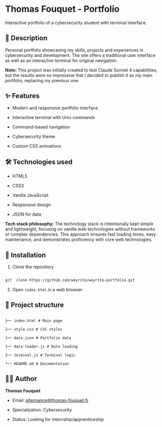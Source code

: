 
# Thomas Fouquet - Portfolio

  

Interactive portfolio of a cybersecurity student with terminal interface.

  

## 🎯 Description

  

Personal portfolio showcasing my skills, projects and experiences in cybersecurity and development. The site offers a traditional user interface as well as an interactive terminal for original navigation.

  

**Note:** This project was initially created to test Claude Sonnet 4 capabilities, but the results were so impressive that I decided to publish it as my main portfolio, replacing my previous one.

  

## ✨ Features

  

- Modern and responsive portfolio interface

- Interactive terminal with Unix commands

- Command-based navigation

- Cybersecurity theme

- Custom CSS animations

  

## 🛠️ Technologies used

  

- HTML5

- CSS3

- Vanilla JavaScript

- Responsive design

- JSON for data

  

**Tech stack philosophy:** The technology stack is intentionally kept simple and lightweight, focusing on vanilla web technologies without frameworks or complex dependencies. This approach ensures fast loading times, easy maintenance, and demonstrates proficiency with core web technologies.

  

## 🚀 Installation

  

1. Clone the repository

```bash

git  clone https://github.com/weyrito/weyrito-portfolio.git

```

  

2. Open `index.html` in a web browser

  

## 📁 Project structure

  

```

├── index.html # Main page

├── style.css # CSS styles

├── data.json # Portfolio data

├── data-loader.js # Data loading

├── terminal.js # Terminal logic

└── README.md # Documentation

```

  

## 👨‍💻 Author

  

**Thomas Fouquet**

- Email: alternance@thomas-fouquet.fr

- Specialization: Cybersecurity

- Status: Looking for internship/apprenticeship